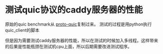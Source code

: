 # 测试quic协议的caddy服务器的性能

原始的quic benchmark从 [proto-quic](https://github.com/google/proto-quic/tree/master/src/net/tools/quic/benchmark)复制过来。
测试的过程是用python执行quic\_client的脚本

但是因为需要测试caddy服务器的性能，所以在测试的时候加入多线程。这样带来的后果是性能瓶颈在测试机cpu上面，所以后期需要改进测试程序。
